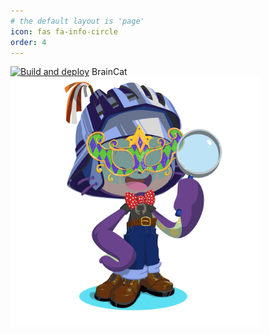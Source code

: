 ```yaml
---
# the default layout is 'page'
icon: fas fa-info-circle
order: 4
---
```

[![Build and deploy](https://github.com/brain246/brain246.github.io/actions/workflows/pages-deploy.yml/badge.svg?branch=main)](https://github.com/brain246/brain246.github.io/actions/workflows/pages-deploy.yml)
BrainCat
<img src="../_images/octocat-1665201955792.png" alt="drawing" width="400"/>
              
<!-- https://raw.githubusercontent.com/brain246/brain246.github.io/6c97d8452d28ee3a58e7803f17dfb27cd079e675/ -->